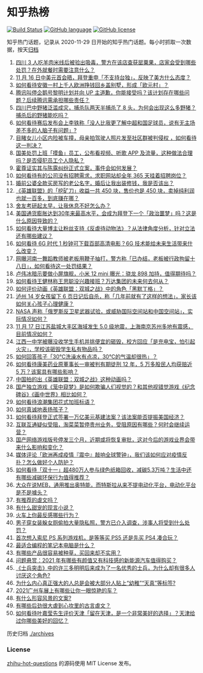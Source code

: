 # 知乎热榜
[![Build Status](https://github.com/ToWeLong/zhihu-hot-questions/workflows/CI/badge.svg)](https://github.com/ToWeLong/zhihu-hot-questions/actions)
[![GitHub language](https://img.shields.io/badge/language-golang-orange.svg)](https://golang.org/)
[![GitHub license](https://img.shields.io/github/license/ToWeLong/zhihu-hot-questions)](https://github.com/ToWeLong/zhihu-hot-questions/blob/main/LICENSE)

知乎热门话题，记录从 2020-11-29 日开始的知乎热门话题。每小时抓取一次数据，按天[归档](./archives)

<!-- BEGIN -->

1. [四川 3 人吃羊肉米线后被验出吸毒，警方在该店查获罂粟果，店家会受到哪些处罚？在外就餐时需要注意什么？](https://www.zhihu.com/question/498676215)
1. [11 月 16 日中美元首会晤，拜登重申「不支持台独」，反映了美方什么态度？](https://www.zhihu.com/question/499400996)
1. [如何看待安徽一村上千人欧洲挣钱回乡盖别墅，形成「欧元村」？](https://www.zhihu.com/question/499128919)
1. [腾讯叫停企鹅号黎明计划并向 UP 主道歉，你能接受吗？该计划存在哪些问题？后续腾讯需承担哪些责任？](https://www.zhihu.com/question/499482270)
1. [四川巴中野猪泛滥成灾，捕杀队两天半捕杀了 8 头，为何会出现这么多野猪？捕杀后的野猪能吃吗？](https://www.zhihu.com/question/499273614)
1. [如何看待赛后发布会上李铁称「没人比我更了解中超和国足球员，说有无主场差不多的人脑子有问题」?](https://www.zhihu.com/question/499443890)
1. [目睹女儿小区内险被车撞，母亲拍驾驶人照片发至社区群被判侵权 ，如何看待这一判决？](https://www.zhihu.com/question/499374241)
1. [国美处罚上班「摸鱼」员工，公布看视频、听歌 APP 及流量，这种做法合理吗？是否侵犯员工个人隐私？](https://www.zhihu.com/question/499375362)
1. [霍尊证实其与陈露纠纷正式立案，事件会如何发展？](https://www.zhihu.com/question/499425616)
1. [如何看待有的公司没有招聘需求，求职网站却全年 365 天挂着招聘岗位？](https://www.zhihu.com/question/497361115)
1. [婚前公婆全款买房写的老公名字，婚后让我出装修钱，我是否该出？](https://www.zhihu.com/question/484891824)
1. [《英雄联盟》的「挖矿刀」收益一共 450 块，售价也是 450 块，卖掉纯利润也就一百多，到底赚在哪？](https://www.zhihu.com/question/418555783)
1. [舍友考研起太早，让我休息不好怎么办？](https://www.zhihu.com/question/274631556)
1. [美国通货膨胀达到30年来最高水平，会成为拜登下一个「政治噩梦」吗？这是什么原因导致的？](https://www.zhihu.com/question/498553058)
1. [如何看待大量博主让粉丝支持《反虐待动物法》？从法律角度分析，针对立法还有哪些建议？](https://www.zhihu.com/question/499046370)
1. [如何看待 6G 时代 1 秒钟可下载百部高清电影？6G 技术能给未来生活带来什么改变？](https://www.zhihu.com/question/499236481)
1. [网曝河南一舞蹈教师被老板用鞭子抽打，警方称「已办结，老板被行政拘留十八日」，如何看待这一处罚结果？](https://www.zhihu.com/question/499505478)
1. [卢伟冰暗示要做小屏旗舰，小米 12 mini 曝光：骁龙 898 加持，值得期待吗？](https://www.zhihu.com/question/498759781)
1. [如何看待王健林称王思聪没兴趣接班？万达集团的未来何去何从？](https://www.zhihu.com/question/499499278)
1. [如何评价动画《英雄联盟：双城之战》中的角色「黑默丁格」？](https://www.zhihu.com/question/499027797)
1. [泸州 14 岁女孩留下 6 页日记后自杀，称「几年前就有了这样的想法」，家长该如何关心孩子心理健康？](https://www.zhihu.com/question/499368919)
1. [NASA 声称「俄罗斯反卫星武器试验，或威胁国际空间站和中国空间站」，实际情况如何？](https://www.zhihu.com/question/499286388)
1. [11 月 17 日江苏盐城大丰区海域发生 5.0 级地震，上海南京苏州多地有震感，目前情况如何？](https://www.zhihu.com/question/499544351)
1. [江西一中学被曝没收学生手机并挑便宜的砸毁，校方回应「是充电宝，怕引起火灾」，学校该砸毁学生私有物品吗？](https://www.zhihu.com/question/499495768)
1. [如何回答孩子「30℃洗澡水有点凉，30℃的气温却很热」？](https://www.zhihu.com/question/498871759)
1. [如何看待康美药业原董事长一审被判有期徒刑 12 年，5 万多股民人均获赔近 5 万？该案具有哪些影响？](https://www.zhihu.com/question/498443549)
1. [中国拍的出《英雄联盟：双城之战》这种动画吗？](https://www.zhihu.com/question/498351013)
1. [国产独立游戏《笼中窥梦》是如何欺骗人们视觉的？和其他视错觉游戏《纪念碑谷》《画中世界》相比如何？](https://www.zhihu.com/question/499287700)
1. [如何看待浪潮集团花式加班标语？](https://www.zhihu.com/question/499221709)
1. [如何真诚地表扬孩子？](https://www.zhihu.com/question/488875236)
1. [如何看待拜登正式签署一万亿美元基建法案？该法案能否提振美国经济？](https://www.zhihu.com/question/499261664)
1. [互联互通疑似受阻，淘菜菜暂停贵州业务，受阻原因有哪些？何时会继续运营？](https://www.zhihu.com/question/499382624)
1. [国产网络游戏版号停发三个月，近期或将恢复审批，这对今后的游戏业界会带来什么影响和变化？](https://www.zhihu.com/question/499275008)
1. [媒体评论「欧洲再成疫情『震中』敲响全球警钟」，我们该如何应对疫情反扑？怎么做好个人防护？](https://www.zhihu.com/question/498629273)
1. [如何看待「双十一」超480万人参与绿色纸箱回收，减碳5.3万吨？生活中还有哪些减碳环保行为值得推荐？](https://www.zhihu.com/question/499269219)
1. [大众在说MEB，通用推出奥特能，而特斯拉从来不提电动化平台，电动化平台是不是噱头？](https://www.zhihu.com/question/498335507)
1. [有推荐的虐文吗？](https://www.zhihu.com/question/321321469)
1. [有什么甜宠的现言小说？](https://www.zhihu.com/question/490753205)
1. [火车上你最反感哪些行为？](https://www.zhihu.com/question/473364259)
1. [男子穿女装躲女厕偷拍大量隐私照，警方已介入调查，涉事人将受到什么处罚？](https://www.zhihu.com/question/499320351)
1. [首次想入索尼 PS 系列游戏机，是等等买 PS5 还是先买 PS4 凑合玩？](https://www.zhihu.com/question/498104098)
1. [最适合编程的笔记本电脑是什么？](https://www.zhihu.com/question/458267274)
1. [有哪些产品很容易被种草，买回来却不实用？](https://www.zhihu.com/question/499272220)
1. [问题悬赏：2021 年有哪些有颜值又有科技感的新能源汽车值得购买？](https://www.zhihu.com/question/499490881)
1. [《士兵突击》中的许三多明明后来成为了一名优秀的士兵，为什么却有很多人讨厌这个角色?](https://www.zhihu.com/question/498302481)
1. [为什么内心真正强大的人总是会被大部分人贴上“幼稚”“天真”等标签?](https://www.zhihu.com/question/489082688)
1. [2021广州车展上有哪些让你一眼惊艳的车？](https://www.zhihu.com/question/499284449)
1. [有什么形容风景的文案?](https://www.zhihu.com/question/403949456)
1. [有哪些后劲很大虐到心坎里的古言虐文？](https://www.zhihu.com/question/472212499)
1. [如何看待叶嘉莹先生评价天津「留在天津，是一个非常美好的选择」？天津给过你哪些美好的回忆？](https://www.zhihu.com/question/498509619)

<!-- END -->

历史归档 [./archives](./archives)


### License
[zhihu-hot-questions](https://github.com/towelong/zhihu-hot-questions) 的源码使用 MIT License 发布。